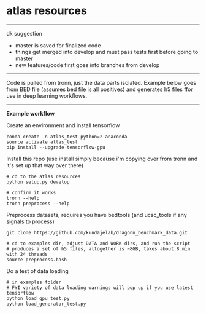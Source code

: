 # atlas resources

---

dk suggestion
- master is saved for finalized code
- things get merged into develop and must pass tests first before going to master
- new features/code first goes into branches from develop

---

Code is pulled from tronn, just the data parts isolated. Example below goes from BED file (assumes bed file is all positives) and generates h5 files ffor use in deep learning workflows.

---

**Example workflow**

Create an environment and install tensorflow

```
conda create -n atlas_test python=2 anaconda
source activate atlas_test
pip install --upgrade tensorflow-gpu
```

Install this repo (use install simply because i'm copying over from tronn and it's set up that way over there)

```
# cd to the atlas resources
python setup.py develop

# confirm it works
tronn --help
tronn preprocess --help
```

Preprocess datasets, requires you have bedtools (and ucsc_tools if any signals to process)

```
git clone https://github.com/kundajelab/dragonn_benchmark_data.git

# cd to examples dir, adjust DATA and WORK dirs, and run the script
# produces a set of h5 files, altogether is ~8GB, takes about 8 min with 24 threads
source preprocess.bash
```

Do a test of data loading

```
# in examples folder
# FYI variety of data loading warnings will pop up if you use latest tensorflow
python load_gpu_test.py
python load_generator_test.py

```
